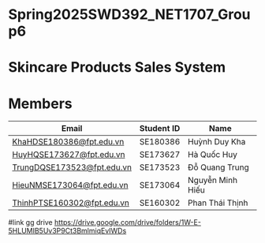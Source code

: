 # Spring2025SWD392_NET1707_Group6
# Skincare Products Sales System


# Members
| Email                      | Student ID | Name             |
|----------------------------|------------|------------------|
| KhaHDSE180386@fpt.edu.vn   | 	SE180386  | 	Huỳnh Duy Kha   |
| HuyHQSE173627@fpt.edu.vn    | SE173627   | 	Hà Quốc Huy     |
| TrungDQSE173523@fpt.edu.vn  | 	SE173523  | 	Đỗ Quang Trung    |
| HieuNMSE173064@fpt.edu.vn   | 	SE173064  | 	Nguyễn Minh Hiếu   |
| ThinhPTSE160302@fpt.edu.vn | 	SE160302  | 	Phan Thái Thịnh |

#link gg drive
https://drive.google.com/drive/folders/1W-E-5HLUMIB5Uv3P9Ct3BmlmiqEvIWDs

